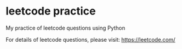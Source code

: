 # leetcode practice
My practice of leetcode questions using Python

For details of leetcode questions, please visit:
https://leetcode.com/
